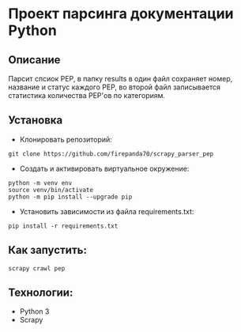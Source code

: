 # Проект парсинга документации Python
## Описание

Парсит спсиок PEP, в папку results в один файл сохраняет номер, название и статус
каждого PEP, во второй файл записывается статистика количества PEP'ов по категориям.

## Установка

- Клонировать репозиторий:

 ```
git clone https://github.com/firepanda70/scrapy_parser_pep
```

- Создать и активировать виртуальное окружение:

```
python -m venv env
source venv/bin/activate
python -m pip install --upgrade pip
```

- Установить зависимости из файла requirements.txt:

```
pip install -r requirements.txt
```

## Как запустить:

```
scrapy crawl pep
```

## Технологии:

- Python 3
- Scrapy
